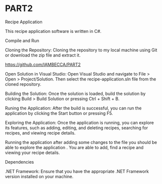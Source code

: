 # PART2
Recipe Application

This recipe application software is written in C#.

Compile and Run

Cloning the Repository: Cloning the repository to my local machine using Git or download the zip file and extract it.

https://github.com/IAMBECCA/PART2

Open Solution in Visual Studio: Open Visual Studio and navigate to File > Open > Project/Solution. Then select the recipe-application.sln file from the cloned repository.

Building the Solution: Once the solution is loaded, build the solution by clicking Build > Build Solution or pressing Ctrl + Shift + B.

Runing the Application: After the build is successful, you can run the application by clicking the Start button or pressing F5.

Exploring the Application: Once the application is running, you can explore its features, such as adding, editing, and deleting recipes, searching for recipes, and viewing recipe details.

Running the application after adding some changes to the file you should be able to explore the application . You are able to add, find a recipe and viewing your recipe details.

Dependencies

.NET Framework: Ensure that you have the appropriate .NET Framework version installed on your machine.
